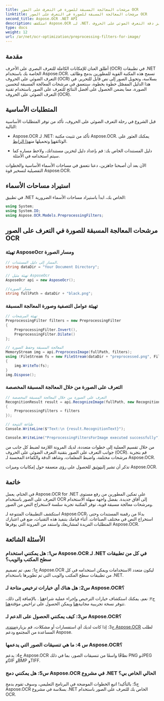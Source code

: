 ```yaml
---
title: مرشحات المعالجة المسبقة للصورة في التعرف على الصور OCR
linktitle: مرشحات المعالجة المسبقة للصورة في التعرف على الصور OCR
second_title: Aspose.OCR .NET API
description: استكشف Aspose.OCR لـ .NET. تعزيز دقة التعرف الضوئي على الحروف (OCR) باستخدام مرشحات المعالجة المسبقة. قم بالتنزيل الآن للتكامل السلس.
type: docs
weight: 12
url: /ar/net/ocr-optimization/preprocessing-filters-for-image/
---
```

## مقدمة

أطلق العنان للإمكانات الكاملة للتعرف البصري على الأحرف (OCR) في تطبيقات .NET الخاصة بك باستخدام Aspose.OCR. تسمح هذه المكتبة القوية للمطورين بدمج وظائف التعرف الضوئي على الحروف (OCR) بسلاسة، وتحويل الصور إلى نص قابل للتحرير. في هذا الدليل المفصّل خطوة بخطوة، سنتعمق في مرشحات المعالجة المسبقة لتحسين الصورة، مما يضمن الحصول على أفضل النتائج للتعرف على الصور باستخدام تقنية التعرف الضوئي على الحروف (OCR).

## المتطلبات الأساسية

قبل الشروع في رحلة التعرف الضوئي على الحروف، تأكد من توفر المتطلبات الأساسية التالية:

-  Aspose.OCR لـ .NET: تأكد من تثبيت مكتبة Aspose.OCR. يمكنك العثور على الوثائق[هنا](https://reference.aspose.com/ocr/net/) وتحميلها من[هذا الرابط](https://releases.aspose.com/ocr/net/).

- دليل المستندات الخاص بك: قم بإعداد دليل لتخزين مستنداتك، ولاحظ مساره كما سيتم استخدامه في الأمثلة.

الآن بعد أن أصبحنا جاهزين، دعنا نتعمق في مساحات الأسماء الأساسية والخطوات التفصيلية لتسخير قوة Aspose.OCR.

## استيراد مساحات الأسماء

في تطبيق .NET الخاص بك، ابدأ باستيراد مساحات الأسماء الضرورية:

```csharp
using System;
using System.IO;
using Aspose.OCR.Models.PreprocessingFilters;
```

## مرشحات المعالجة المسبقة للصورة في التعرف على الصور OCR

### تهيئة AsposeOcr ومسار الصورة

```csharp
// المسار إلى دليل المستندات.
string dataDir = "Your Document Directory";

// تهيئة مثيل AsposeOcr
AsposeOcr api = new AsposeOcr();

//مسار الصورة
string fullPath = dataDir + "black.png";
```

### تهيئة عوامل التصفية وصورة المعالجة المسبقة

```csharp
// تهيئة المرشحات
PreprocessingFilter filters = new PreprocessingFilter
{
    PreprocessingFilter.Invert(),
    PreprocessingFilter.Dilate()
};

// المعالجة المسبقة وحفظ الصورة
MemoryStream img = api.PreprocessImage(fullPath, filters);
using (FileStream fs = new FileStream(dataDir + "preprocessed.png", FileMode.OpenOrCreate))
{
    img.WriteTo(fs);
}
img.Dispose();
```

### التعرف على الصورة من خلال المعالجة المسبقة المخصصة

```csharp
// التعرف على الصورة من خلال المعالجة المسبقة المخصصة
RecognitionResult result = api.RecognizeImage(fullPath, new RecognitionSettings
{
    PreprocessingFilters = filters
});

// طباعة النتيجة
Console.WriteLine($"Text:\n {result.RecognitionText}");

Console.WriteLine("PreprocessingFiltersForImage executed successfully");
```

من خلال تقسيم العملية إلى خطوات متعددة، لديك المرونة اللازمة لضبط كل جانب من جوانب التعرف على الصور بتقنية التعرف الضوئي على الحروف (OCR). قم بتجربة مرشحات مختلفة، واضبط المعلمات، وشاهد الدقة والكفاءة المحسنة لـ Aspose.OCR.

 تذكر أن تشير إلى[توثيق](https://reference.aspose.com/ocr/net/) للحصول على رؤى متعمقة حول إمكانيات وميزات Aspose.OCR.

## خاتمة

في الختام، يعمل Aspose.OCR for .NET على تمكين المطورين من رفع مستوى التعرف على الصور باستخدام OCR إلى آفاق جديدة. بفضل واجهة سهلة الاستخدام ومرشحات معالجة مسبقة قوية، توفر المكتبة تجربة سلسة لاستخراج النص من الصور.

استكشف التطبيقات المتنوعة لـ Aspose.OCR، بدءًا من رقمنة المستندات وحتى استخراج النص في مختلف الصناعات. أثناء قيامك بتنفيذ هذه التقنيات، ضع في اعتبارك المتطلبات الفريدة لمشاريعك واستفد من المرونة التي يوفرها Aspose.OCR.


## الأسئلة الشائعة

### س1: هل يمكنني استخدام Aspose.OCR لـ .NET في كل من تطبيقات سطح المكتب والويب؟

ج1: نعم، تم تصميم Aspose.OCR ليكون متعدد الاستخدامات ويمكن استخدامه في كل من تطبيقات سطح المكتب والويب التي تم تطويرها باستخدام .NET.

### س2: هل هناك أي خيارات ترخيص متاحة لـ Aspose.OCR؟

 ج٢: نعم، يمكنك استكشاف خيارات الترخيص وإجراء عملية شراء[هنا](https://purchase.aspose.com/buy) . بالإضافة إلى ذلك، تتوفر نسخة تجريبية مجانية[هنا](https://releases.aspose.com/) ويمكن الحصول على تراخيص مؤقتة[هنا](https://purchase.aspose.com/temporary-license/).

### س3: كيف يمكنني الحصول على الدعم لـ Aspose.OCR؟

ج3: إذا كانت لديك أي استفسارات أو مشكلات، قم بزيارة[منتدى Aspose.OCR](https://forum.aspose.com/c/ocr/16) لطلب المساعدة من المجتمع ودعم Aspose.

### س 4: ما هي تنسيقات الصور التي يدعمها Aspose.OCR؟

ج4: يدعم Aspose.OCR نطاقًا واسعًا من تنسيقات الصور، بما في ذلك PNG وJPEG وGIF وBMP وTIFF.

### س5: هل يمكنني دمج Aspose.OCR في مشروع .NET الحالي الخاص بي؟

ج5: بالتأكيد! اتبع الخطوات الموضحة في البرنامج التعليمي، وسوف تقوم بدمج Aspose.OCR بسلاسة في مشروع .NET الخاص بك للتعرف على الصور باستخدام OCR.